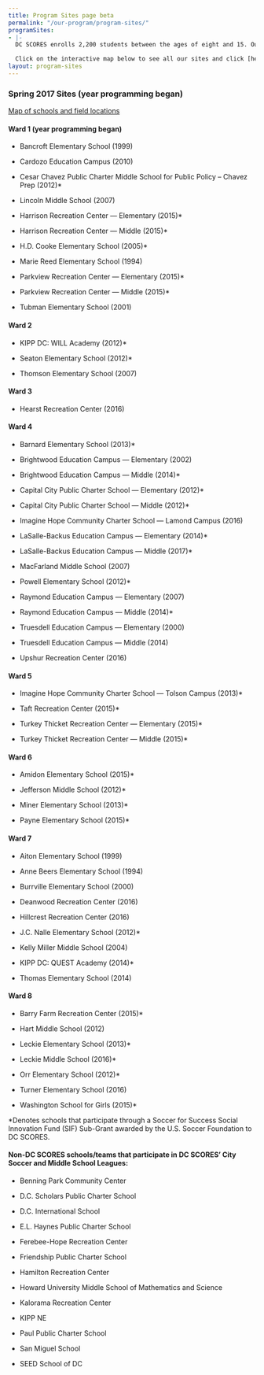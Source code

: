 ```yaml
---
title: Program Sites page beta
permalink: "/our-program/program-sites/"
programSites:
- |-
  DC SCORES enrolls 2,200 students between the ages of eight and 15. Our program engages approximately 30 students each day at 55 schools and recreation center-based sites in all eight of the District of Columbia’s wards.

  Click on the interactive map below to see all our sites and click [here](/uploads/spring-programs-list.pdf) to download our spring programs list.
layout: program-sites
---
```


### Spring 2017 Sites (year programming began)

[Map of schools and field locations](http://bit.ly/Fall2016SCORESmap)

#### Ward 1 (year programming began)

- Bancroft Elementary School (1999)

- Cardozo Education Campus (2010)

- Cesar Chavez Public Charter Middle School for Public Policy – Chavez Prep (2012)*

- Lincoln Middle School (2007)

- Harrison Recreation Center — Elementary (2015)*

- Harrison Recreation Center — Middle (2015)*

- H.D. Cooke Elementary School (2005)*

- Marie Reed Elementary School (1994)

- Parkview Recreation Center — Elementary (2015)*

- Parkview Recreation Center — Middle (2015)*

- Tubman Elementary School (2001)

#### Ward 2

- KIPP DC: WILL Academy (2012)*

- Seaton Elementary School (2012)*

- Thomson Elementary School (2007)

#### Ward 3

- Hearst Recreation Center (2016)

#### Ward 4

- Barnard Elementary School (2013)*

- Brightwood Education Campus — Elementary (2002)

- Brightwood Education Campus — Middle (2014)*

- Capital City Public Charter School — Elementary (2012)*

- Capital City Public Charter School — Middle (2012)*

- Imagine Hope Community Charter School — Lamond Campus (2016)

- LaSalle-Backus Education Campus — Elementary (2014)*

- LaSalle-Backus Education Campus — Middle (2017)*

- MacFarland Middle School (2007)

- Powell Elementary School (2012)*

- Raymond Education Campus — Elementary (2007)

- Raymond Education Campus — Middle (2014)*

- Truesdell Education Campus — Elementary (2000)

- Truesdell Education Campus — Middle (2014)

- Upshur Recreation Center (2016)

#### Ward 5

- Imagine Hope Community Charter School — Tolson Campus (2013)*

- Taft Recreation Center (2015)*

- Turkey Thicket Recreation Center — Elementary (2015)*

- Turkey Thicket Recreation Center — Middle (2015)*

#### Ward 6

- Amidon Elementary School (2015)*

- Jefferson Middle School (2012)*

- Miner Elementary School (2013)*

- Payne Elementary School (2015)*

#### Ward 7

- Aiton Elementary School (1999)

- Anne Beers Elementary School (1994)

- Burrville Elementary School (2000)

- Deanwood Recreation Center (2016)

- Hillcrest Recreation Center (2016)

- J.C. Nalle Elementary School (2012)*

- Kelly Miller Middle School (2004)

- KIPP DC: QUEST Academy (2014)*

- Thomas Elementary School (2014)

#### Ward 8

- Barry Farm Recreation Center (2015)*

- Hart Middle School (2012)

- Leckie Elementary School (2013)*

- Leckie Middle School (2016)*

- Orr Elementary School (2012)*

- Turner Elementary School (2016)

- Washington School for Girls (2015)*

*Denotes schools that participate through a Soccer for Success Social Innovation Fund (SIF) Sub-Grant awarded by the U.S. Soccer Foundation to DC SCORES.

#### Non-DC SCORES schools/teams that participate in DC SCORES’ City Soccer and Middle School Leagues:

- Benning Park Community Center

- D.C. Scholars Public Charter School

- D.C. International School

- E.L. Haynes Public Charter School

- Ferebee-Hope Recreation Center

- Friendship Public Charter School

- Hamilton Recreation Center

- Howard University Middle School of Mathematics and Science

- Kalorama Recreation Center

- KIPP NE

- Paul Public Charter School

- San Miguel School

- SEED School of DC






















